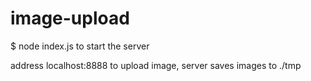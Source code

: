 # image-upload

$ node index.js to start the server

address localhost:8888 to upload image, server saves images to ./tmp
